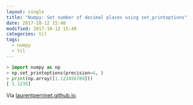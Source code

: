 ```yaml
---
layout: single
title: "Numpy: Set number of decimal places using set_printoptions"
date: 2017-10-12 15:40
modified: 2017-10-12 15:40
categories: til
tags:
  - numpy
  - til
---
```


```python
> import numpy as np
> np.set_printoptions(precision=4, )
> print(np.array([1.123456789]))
[ 1.1235]
```

Via [laurentperrinet.github.io](https://laurentperrinet.github.io/sciblog/posts/2015-01-07-the-right-imports-in-a-notebook.html).
